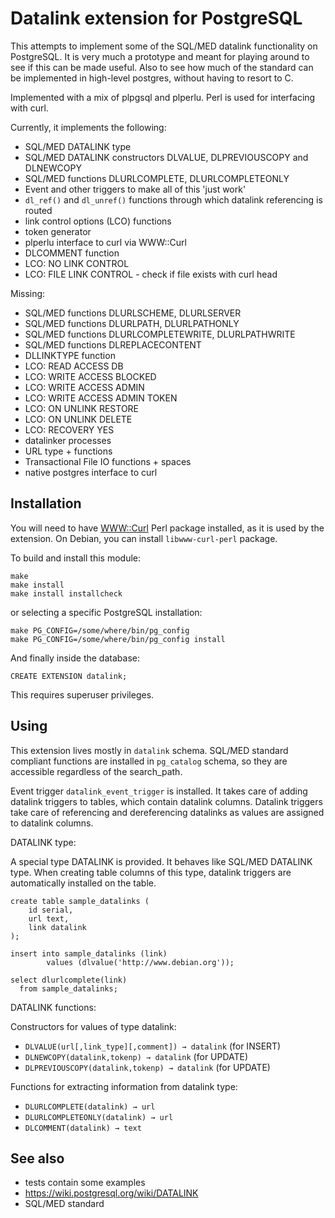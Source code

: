 Datalink extension for PostgreSQL
=================================

This attempts to implement some of the SQL/MED datalink functionality on PostgreSQL.
It is very much a prototype and meant for playing around to see if this can be made useful.
Also to see how much of the standard can be implemented in high-level postgres, 
without having to resort to C.

Implemented with a mix of plpgsql and plperlu. Perl is used for interfacing with curl.
 
Currently, it implements the following:
- SQL/MED DATALINK type
- SQL/MED DATALINK constructors DLVALUE, DLPREVIOUSCOPY and DLNEWCOPY
- SQL/MED functions DLURLCOMPLETE, DLURLCOMPLETEONLY
- Event and other triggers to make all of this 'just work'
- `dl_ref()` and `dl_unref()` functions through which datalink referencing is routed
- link control options (LCO) functions
- token generator
- plperlu interface to curl via WWW::Curl
- DLCOMMENT function
- LCO: NO LINK CONTROL
- LCO: FILE LINK CONTROL - check if file exists with curl head

Missing:
- SQL/MED functions DLURLSCHEME, DLURLSERVER
- SQL/MED functions DLURLPATH, DLURLPATHONLY
- SQL/MED functions DLURLCOMPLETEWRITE, DLURLPATHWRITE
- SQL/MED functions DLREPLACECONTENT
- DLLINKTYPE function
- LCO: READ ACCESS DB
- LCO: WRITE ACCESS BLOCKED
- LCO: WRITE ACCESS ADMIN
- LCO: WRITE ACCESS ADMIN TOKEN
- LCO: ON UNLINK RESTORE
- LCO: ON UNLINK DELETE
- LCO: RECOVERY YES
- datalinker processes
- URL type + functions
- Transactional File IO functions + spaces
- native postgres interface to curl

Installation
------------

You will need to have 
[WWW::Curl](http://search.cpan.org/~szbalint/WWW-Curl-4.17/lib/WWW/Curl.pm#WWW::Curl::Easy) 
Perl package installed, as it is used by the extension.
On Debian, you can install `libwww-curl-perl` package.

To build and install this module:

    make
    make install
    make install installcheck

or selecting a specific PostgreSQL installation:

    make PG_CONFIG=/some/where/bin/pg_config
    make PG_CONFIG=/some/where/bin/pg_config install

And finally inside the database:

    CREATE EXTENSION datalink;

This requires superuser privileges.

Using
-----

This extension lives mostly in `datalink` schema.
SQL/MED standard compliant functions are installed in `pg_catalog` schema, 
so they are accessible regardless of the search_path.

Event trigger `datalink_event_trigger` is installed. 
It takes care of adding datalink triggers to tables, which contain datalink columns.
Datalink triggers take care of referencing and dereferencing datalinks 
as values are assigned to datalink columns.

DATALINK type:

A special type DATALINK is provided. 
It behaves like SQL/MED DATALINK type.
When creating table columns of this type, 
datalink triggers are automatically installed on the table.

    create table sample_datalinks (
    	id serial,
    	url text,
    	link datalink
    );
    
    insert into sample_datalinks (link)
            values (dlvalue('http://www.debian.org'));
            
    select dlurlcomplete(link)
      from sample_datalinks;
            
DATALINK functions:

Constructors for values of type datalink:

- `DLVALUE(url[,link_type][,comment]) → datalink` (for INSERT)
- `DLNEWCOPY(datalink,tokenp) → datalink` (for UPDATE)
- `DLPREVIOUSCOPY(datalink,tokenp) → datalink` (for UPDATE)

Functions for extracting information from datalink type:

- `DLURLCOMPLETE(datalink) → url`
- `DLURLCOMPLETEONLY(datalink) → url`
- `DLCOMMENT(datalink) → text`

See also
--------
- tests contain some examples
- https://wiki.postgresql.org/wiki/DATALINK
- SQL/MED standard


